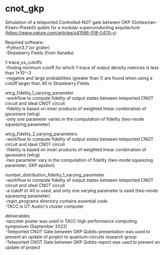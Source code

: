 # cnot_gkp
Simulation of a teleported Controlled-NOT gate between GKP (Gottesman-Kitaev-Preskill) qubits for a modular superconducting arquitecture (https://www.nature.com/articles/s41586-018-0470-y)

Required software:<br />
-Python3.7 (or grater)<br />
-Strawberry Fields (from Xanadu)<br />

1-trace_vs_cutoffs<br />
-finding minimum cutoff for which 1-trace of output density matrices is less than 1*10^-3<br /> 
-negative and large probabilities (greater than 1) are found when using a cutoff larger than 40 in Strawberry Fields<br />

wlcg_fidelity_1_varying_parameter<br />
-workflow to compute fidelity of output states between teleported CNOT circuit and ideal CNOT circuit<br />
-fidelity is based on inner products of weighted linear combination of gaussians (wlcg) <br />
-only one parameter varies in the computation of fidelity (two-mode squeezing parameter)<br />


wlcg_fidelity_2_varying_parameters<br />
-workflow to compute fidelity of output states between teleported CNOT circuit and ideal CNOT circuit<br />
-fidelity is based on inner products of weighted linear combination of gaussians (wlcg)<br />
-two parameter vary in the computation of fidelity (two-mode squeezing parameter, GKP epsilon)<br />


number_distribution_fidelity_1_varying_parameter<br />
-workflow to compute fidelity of output states between teleported CNOT circuit and ideal CNOT circuit<br />
-a cutoff of 40 is used, and only one varying parameter is used (two-mode squeezing parameter)<br />
-main_programs directory contains essential code<br />
-TACC is UT Austin's cluster computer<br /> 


deliverables<br />
-taccster poster was used in TACC high performance computing symposium (September 2022)<br />
-Teleported CNOT Gate between GKP Qubits-presentation was used to present an update of project to quantum-circuits research group<br />
-Teleported CNOT Gate between GKP Qubits-report was used to present an update of project<br />

